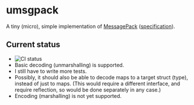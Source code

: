 # umsgpack

A tiny (micro), simple implementation of [MessagePack](https://msgpack.org/)
([specification](https://github.com/msgpack/msgpack/blob/master/spec.md)).

## Current status

* ![CI status](https://github.com/viettrungluu/umsgpack/actions/workflows/go.yml/badge.svg)
* Basic decoding (unmarshalling) is supported.
* I still have to write more tests.
* Possibly, it should also be able to decode maps to a target struct (type), instead of just to
  maps. (This would require a different interface, and require reflection, so would be done
  separately in any case.)
* Encoding (marshalling) is not yet supported.
